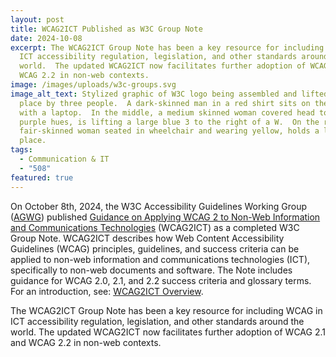 ```yaml
---
layout: post
title: WCAG2ICT Published as W3C Group Note
date: 2024-10-08
excerpt: The WCAG2ICT Group Note has been a key resource for including WCAG in
  ICT accessibility regulation, legislation, and other standards around the
  world.  The updated WCAG2ICT now facilitates further adoption of WCAG 2.1 and
  WCAG 2.2 in non-web contexts.
image: /images/uploads/w3c-groups.svg
image_alt_text: Stylized graphic of W3C logo being assembled and lifted into
  place by three people.  A dark-skinned man in a red shirt sits on the left
  with a laptop.  In the middle, a medium skinned woman covered head to toe in
  purple hues, is lifting a large blue 3 to the right of a W.  On the right, a
  fair-skinned woman seated in wheelchair and wearing yellow, holds a large C in
  place.
tags:
  - Communication & IT
  - "508"
featured: true
---
```

On October 8th, 2024, the W3C Accessibility Guidelines Working Group ([AGWG](https://www.w3.org/groups/wg/ag/)) published [Guidance on Applying WCAG 2 to Non-Web Information and Communications Technologies](https://www.w3.org/TR/wcag2ict/) (WCAG2ICT) as a completed W3C Group Note.  WCAG2ICT describes how Web Content Accessibility Guidelines (WCAG) principles, guidelines, and success criteria can be applied to non-web information and communications technologies (ICT), specifically to non-web documents and software.  The Note includes guidance for WCAG 2.0, 2.1, and 2.2 success criteria and glossary terms. For an introduction, see: [WCAG2ICT Overview](https://www.w3.org/WAI/standards-guidelines/wcag/non-web-ict/).

The WCAG2ICT Group Note has been a key resource for including WCAG in ICT accessibility regulation, legislation, and other standards around the world.  The updated WCAG2ICT now facilitates further adoption of WCAG 2.1 and WCAG 2.2 in non-web contexts.
